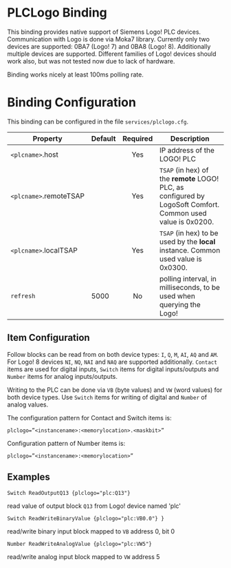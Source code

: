 # PLCLogo Binding

This binding provides native support of Siemens Logo! PLC devices. Communication with Logo is done via Moka7 library. Currently only two devices are supported: 0BA7 (Logo! 7) and 0BA8 (Logo! 8). Additionally multiple devices are supported. Different families of Logo! devices should work also, but was not tested now due to lack of hardware.  

Binding works nicely at least 100ms polling rate.

# Binding Configuration

This binding can be configured in the file `services/plclogo.cfg`.

| Property | Default | Required | Description |
|----------|---------|:--------:|-------------|
| `<plcname>`.host | |   Yes    | IP address of the LOGO! PLC |
| `<plcname>`.remoteTSAP | | Yes | `TSAP` (in hex) of the **remote** LOGO! PLC, as configured by LogoSoft Comfort. Common used value is 0x0200. |
| `<plcname>`.localTSAP | | Yes | `TSAP` (in hex) to be used by the **local** instance. Common used value is 0x0300. |
| `refresh` | 5000   |   No     | polling interval, in milliseconds, to be used when querying the Logo! |

## Item Configuration

Follow blocks can be read from on both device types: `I`, `Q`, `M`, `AI`, `AQ` and `AM`. For Logo! 8 devices `NI`, `NQ`, `NAI` and `NAQ` are supported additionally. `Contact` items are used for digital inputs, `Switch` items for digital inputs/outputs and `Number` items for analog inputs/outputs. 

Writing to the PLC can be done via `VB` (byte values) and `VW` (word values) for both device types. Use `Switch` items for writing of digital and `Number` of analog values.  

The configuration pattern for Contact and Switch items is:

```
plclogo=”<instancename>:<memorylocation>.<maskbit>”
```

Configuration pattern of Number items is: 

```
plclogo=”<instancename>:<memorylocation>”
```

## Examples

```
Switch ReadOutputQ13 {plclogo="plc:Q13"}
```

read value of output block `Q13` from Logo! device named 'plc'

```
Switch ReadWriteBinaryValue {plclogo="plc:VB0.0"} }
```

read/write binary input block mapped to `VB` address 0, bit 0

```
Number ReadWriteAnalogValue {plclogo="plc:VW5"}
```

read/write analog input block mapped to `VW` address 5
